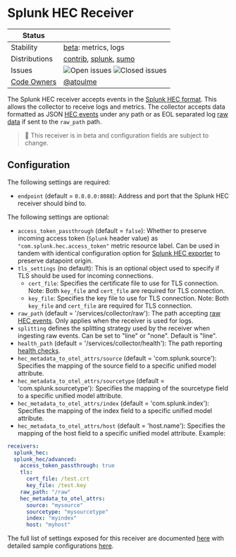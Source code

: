 # Splunk HEC Receiver

<!-- status autogenerated section -->
| Status        |           |
| ------------- |-----------|
| Stability     | [beta]: metrics, logs   |
| Distributions | [contrib], [splunk], [sumo] |
| Issues        | ![Open issues](https://img.shields.io/github/issues-search/open-telemetry/opentelemetry-collector-contrib?query=is%3Aissue%20is%3Aopen%20label%3Areceiver%2Fsplunkhec%20&label=open&color=orange&logo=opentelemetry) ![Closed issues](https://img.shields.io/github/issues-search/open-telemetry/opentelemetry-collector-contrib?query=is%3Aissue%20is%3Aclosed%20label%3Areceiver%2Fsplunkhec%20&label=closed&color=blue&logo=opentelemetry) |
| [Code Owners](https://github.com/open-telemetry/opentelemetry-collector-contrib/blob/main/CONTRIBUTING.md#becoming-a-code-owner)    | [@atoulme](https://www.github.com/atoulme) |

[beta]: https://github.com/open-telemetry/opentelemetry-collector#beta
[contrib]: https://github.com/open-telemetry/opentelemetry-collector-releases/tree/main/distributions/otelcol-contrib
[splunk]: https://github.com/signalfx/splunk-otel-collector
[sumo]: https://github.com/SumoLogic/sumologic-otel-collector
<!-- end autogenerated section -->

The Splunk HEC receiver accepts events in the [Splunk HEC
format](https://docs.splunk.com/Documentation/Splunk/8.0.5/Data/FormateventsforHTTPEventCollector).
This allows the collector to receive logs and metrics.
The collector accepts data formatted as JSON [HEC events](https://docs.splunk.com/Documentation/Splunk/8.2.2/Data/FormateventsforHTTPEventCollector#Event_data) 
under any path or as EOL separated log [raw data](https://docs.splunk.com/Documentation/Splunk/8.2.2/Data/FormateventsforHTTPEventCollector#Raw_event_parsing) 
if sent to the `raw_path` path.

> :construction: This receiver is in beta and configuration fields are subject to change.

## Configuration

The following settings are required:

* `endpoint` (default = `0.0.0.0:8088`): Address and port that the Splunk HEC
  receiver should bind to.

The following settings are optional:

* `access_token_passthrough` (default = `false`): Whether to preserve incoming
  access token (`Splunk` header value) as
  `"com.splunk.hec.access_token"` metric resource label.  Can be used in
  tandem with identical configuration option for [Splunk HEC
  exporter](../../exporter/splunkhecexporter/README.md) to preserve datapoint
  origin.
* `tls_settings` (no default): This is an optional object used to specify if TLS should be used for
  incoming connections.
    * `cert_file`: Specifies the certificate file to use for TLS connection.
      Note: Both `key_file` and `cert_file` are required for TLS connection.
    * `key_file`: Specifies the key file to use for TLS connection. Note: Both
      `key_file` and `cert_file` are required for TLS connection.
* `raw_path` (default = '/services/collector/raw'): The path accepting [raw HEC events](https://docs.splunk.com/Documentation/Splunk/8.2.2/Data/HECExamples#Example_3:_Send_raw_text_to_HEC). Only applies when the receiver is used for logs.
* `splitting` defines the splitting strategy used by the receiver when ingesting raw events. Can be set to "line" or "none". Default is "line".
* `health_path` (default = '/services/collector/health'): The path reporting [health checks](https://docs.splunk.com/Documentation/Splunk/9.0.1/RESTREF/RESTinput#services.2Fcollector.2Fhealth).
* `hec_metadata_to_otel_attrs/source` (default = 'com.splunk.source'): Specifies the mapping of the source field to a specific unified model attribute.
* `hec_metadata_to_otel_attrs/sourcetype` (default = 'com.splunk.sourcetype'): Specifies the mapping of the sourcetype field to a specific unified model attribute.
* `hec_metadata_to_otel_attrs/index` (default = 'com.splunk.index'): Specifies the mapping of the  index field to a specific unified model attribute.
* `hec_metadata_to_otel_attrs/host` (default = 'host.name'): Specifies the mapping of the host field to a specific unified model attribute.
Example:

```yaml
receivers:
  splunk_hec:
  splunk_hec/advanced:
    access_token_passthrough: true
    tls:
      cert_file: /test.crt
      key_file: /test.key
    raw_path: "/raw"
    hec_metadata_to_otel_attrs:
      source: "mysource"
      sourcetype: "mysourcetype"
      index: "myindex"
      host: "myhost"
```

The full list of settings exposed for this receiver are documented [here](./config.go)
with detailed sample configurations [here](./testdata/config.yaml).
